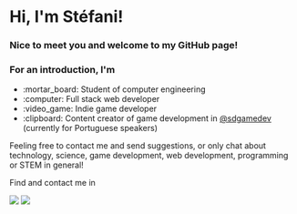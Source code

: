 <h1>Hi, I'm Stéfani!</h1>

<h3>Nice to meet you and welcome to my GitHub page!</h3>

<h3>For an introduction, I'm</h3>
<ul>
<li>:mortar_board: Student of computer engineering</li>
<li>:computer: Full stack web developer</li>
<li>:video_game: Indie game developer</li>
<li>:clipboard: Content creator of game development in <a href="https://www.instagram.com/sdgamedev">@sdgamedev</a> (currently for Portuguese speakers)</li>
</ul>

<p>Feeling free to contact me and send suggestions, or only chat about technology, science, game development, web development, programming or STEM in general!</p>

<p>Find and contact me in</p>
<a href="https://www.linkedin.com/in/stefani-diniz"><img src="https://img.shields.io/badge/LinkedIn-0077B5?style=for-the-badge&logo=linkedin&logoColor=white"></a>
<a href="https://www.instagram.com/sdgamedev"><img src="https://img.shields.io/badge/Instagram-E4405F?style=for-the-badge&logo=instagram&logoColor=white"></a>
